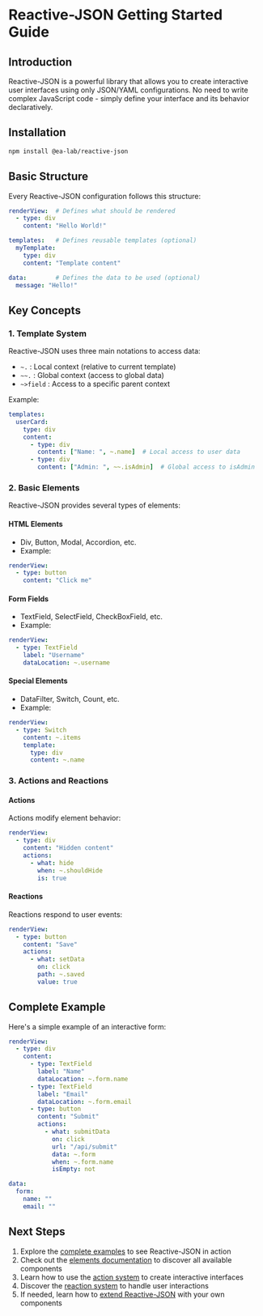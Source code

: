 # Reactive-JSON Getting Started Guide

## Introduction

Reactive-JSON is a powerful library that allows you to create interactive user interfaces using only JSON/YAML configurations. No need to write complex JavaScript code - simply define your interface and its behavior declaratively.

## Installation

```bash
npm install @ea-lab/reactive-json
```

## Basic Structure

Every Reactive-JSON configuration follows this structure:

```yaml
renderView:  # Defines what should be rendered
  - type: div
    content: "Hello World!"

templates:   # Defines reusable templates (optional)
  myTemplate:
    type: div
    content: "Template content"

data:        # Defines the data to be used (optional)
  message: "Hello!"
```

## Key Concepts

### 1. Template System

Reactive-JSON uses three main notations to access data:

- `~.` : Local context (relative to current template)
- `~~.` : Global context (access to global data)
- `~>field` : Access to a specific parent context

Example:
```yaml
templates:
  userCard:
    type: div
    content:
      - type: div
        content: ["Name: ", ~.name]  # Local access to user data
      - type: div
        content: ["Admin: ", ~~.isAdmin]  # Global access to isAdmin
```

### 2. Basic Elements

Reactive-JSON provides several types of elements:

#### HTML Elements
- Div, Button, Modal, Accordion, etc.
- Example:
```yaml
renderView:
  - type: button
    content: "Click me"
```

#### Form Fields
- TextField, SelectField, CheckBoxField, etc.
- Example:
```yaml
renderView:
  - type: TextField
    label: "Username"
    dataLocation: ~.username
```

#### Special Elements
- DataFilter, Switch, Count, etc.
- Example:
```yaml
renderView:
  - type: Switch
    content: ~.items
    template:
      type: div
      content: ~.name
```

### 3. Actions and Reactions

#### Actions
Actions modify element behavior:
```yaml
renderView:
  - type: div
    content: "Hidden content"
    actions:
      - what: hide
        when: ~.shouldHide
        is: true
```

#### Reactions
Reactions respond to user events:
```yaml
renderView:
  - type: button
    content: "Save"
    actions:
      - what: setData
        on: click
        path: ~.saved
        value: true
```

## Complete Example

Here's a simple example of an interactive form:

```yaml
renderView:
  - type: div
    content:
      - type: TextField
        label: "Name"
        dataLocation: ~.form.name
      - type: TextField
        label: "Email"
        dataLocation: ~.form.email
      - type: button
        content: "Submit"
        actions:
          - what: submitData
            on: click
            url: "/api/submit"
            data: ~.form
            when: ~.form.name
            isEmpty: not

data:
  form:
    name: ""
    email: ""
```

## Next Steps

1. Explore the [complete examples](/docs/core/example) to see Reactive-JSON in action
2. Check out the [elements documentation](/docs/core/element) to discover all available components
3. Learn how to use the [action system](/docs/core/action) to create interactive interfaces
4. Discover the [reaction system](/docs/core/reaction) to handle user interactions
5. If needed, learn how to [extend Reactive-JSON](/docs/extend) with your own components 